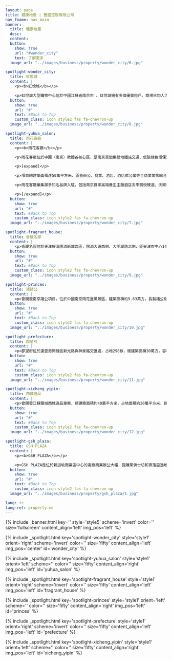```yaml
---
layout: page
title: 健康地產 | 豐盛控股有限公司
nav_fname: nav_main
banner:
  title: 健康地產
  desc:
  content:
  button:
    show: true
    url: "#wonder_city"
    text: 了解更多
  image_url: "../images/business/property/wonder_city/6.jpg"

spotlight-wonder_city:
  title: 虹悅城
  content: |
    <p><b>虹悅城</b></p>

    <p>虹悅城大型購物中心位於中國江蘇省南京市 。虹悅城擁有多個優質租戶。商場日均人流量約5.5萬人次；總建築面積為10萬平方米，可供出售面積6.3萬平方米。為了吸引人流，商場每年都會舉辨8-10個推廣活動。每一層樓，都會根據客戶需求提供服務。例如以兒童為對象的樓層，有小火車讓小客人乘坐遊歷商場，還有兒童拍照、BB游泳等特色玩意。為了讓母親等候方便，為母親提供的服務也是設在同一樓層。</p>
  button:
    show: true
    url: "#"
    text: #Back to Top
    custom_class: icon style2 fas fa-chevron-up
  image_url: "../images/business/property/wonder_city/8.jpg"

spotlight-yuhua_salon:
  title: 雨花客廳
  content: |
    <p><b>雨花客廳</b></p>

    <p>雨花客廳位於中國（南京）軟體谷核心區，是南京首個集雙地鐵站交通、低碳綠色環保消費環境、都市田園購物體驗等優勢於一體的總部式園區項目，也是豐盛控股探索中醫健康生活方式、實施中醫藥人才培養、中醫健康技術及專案孵化的重要載體。</p>

    <p>[expand]</p>

    <p>項目總建築面積達50萬平方米，涵蓋辦公、商業、酒店、酒店式公寓等全商業業態綜合片區。雨花客廳區域建築設計及施工運行採用了地源熱泵、置換新風、PM2.5空氣淨化等多項低碳節能技術，確保室內四季恒溫、恒濕、恒氧，實現了辦公環境的人體最舒適範圍控制，同時可有效減少30%的能耗，大幅降低碳排放。</p>

    <p>雨花客廳彙集眾多知名品牌入駐，包括南京首家高端養生主題酒店五季凱悅臻選、沃爾瑪山姆會員店、運動品牌迪卡儂、英皇健身俱樂部、洛克體育公園等。項目持續推動融入醫療、美容、保健、飲食、起居、運動、展覽、教育等以“健康”為主題的各項服務，傾力打造獨特的中式健康生活方式體驗基地，為消費者帶來更高品質的生活服務和獨特體驗。 </p>

    <p>[/expand]</p>
  button:
    show: true
    url: "#"
    text: #Back to Top
    custom_class: icon style2 fas fa-chevron-up
  image_url: "../images/business/property/wonder_city/7.jpg"

spotlight-fragrant_house:
  title: 香醍名邸
  content: |
    <p>香醍名邸位於天津靜海團泊新城西區，團泊大道西側、大明湖路北側，距天津市中心14公里。專案土地面積12.01萬平方米，用地規劃建築面積14.41萬平方米。專案規劃分為四期，包括別墅、小高層、洋房、業主會所等產品，自2014年起陸續交付。項目周邊醫療、教育、體育、康養、地鐵等配套資源完善，具備良好的宜居潛力。</p>
  button:
    show: true
    url: "#"
    text: #Back to Top
    custom_class: icon style2 fas fa-chevron-up
  image_url: "../images/business/property/wonder_city/9.jpg"

spotlight-princes:
  title: 诸諸公
  content: |
    <p>曾開發南京諸公項目，位於中國南京雨花臺風景區，建築面積約9.63萬方。長髮諸公別具匠心打造了民國風格的社區，引用西方古典形式與近代工業設計結合的思潮，加入了中國傳統“天人合一”等思想觀念。整個專案有著豐富的自然資源，在規劃中充分利用山高林密的自然條件，使建築與自然融為一體，給業主提供極強的居住私密性。</p>
  button:
    show: true
    url: "#"
    text: #Back to Top
    custom_class: icon style2 fas fa-chevron-up
  image_url: "../images/business/property/wonder_city/10.jpg"

spotlight-prefecture:
  title: 郡望府
  content: |
    <p>郡望府位於連雲港開發區新光路與神泉路交匯處，占地298畝，總建築面積30萬方，容積率僅為1.36，由56棟花園電梯洋房組成，高綠化率。樓盤採用五重園林綠化手法以及自然堆坡的三維空間佈局，著力營造綠意盎然的人居環境。專案榮膺江蘇省綠化工程品質最高獎“揚子杯”、連雲港開發企業信用考評最高等級A級、連雲港市優質工程、連雲港首家星級智慧安防社區等眾多榮譽。</p>
  button:
    show: true
    url: "#"
    text: #Back to Top
    custom_class: icon style2 fas fa-chevron-up
  image_url: "../images/business/property/wonder_city/11.jpg"

spotlight-xicheng_yipin:
  title: 西城逸品
  content: |
    <p>曾開發江蘇鹽城西城逸品專案，總建築面積約40萬平方米，占地面積約20萬平方米，綠化率高達46%，由33幢風格簡約的景觀建築組成，約 2000餘戶，是一座大型水岸園林生活社區。建築立面採用大方簡約的設計思想，最簡潔的線條勾勒出完整的建築格調，給人們帶來視覺新享受。明快的建築立面造型強調層次感和節奏感，開闊的樓間距保證景觀視野，營造出優美的城市天際線。 </p>
  button:
    show: true
    url: "#"
    text: #Back to Top
    custom_class: icon style2 fas fa-chevron-up
  image_url: "../images/business/property/wonder_city/12.jpg"

spotlight-gsh_plaza:
  title: GSH PLAZA
  content: |
    <p><b>GSH PLAZA</b></p>

    <p>GSH PLAZA是位於新加坡商業區中心的高級商業辦公大樓，距離萊佛士坊和直落亞逸地鐵站僅幾分鐘的路程。GSH Plaza樓高 28 層，共有 259 個寫字樓單位及兩層零售空間，既有零活高效的商業營運空間，同時集零售及品味生活於一體，令工作及生活完美平衡，是未來商業社區的典範。</p>
  button:
    show: true
    url: "#"
    text: #Back to Top
    custom_class: icon style2 fas fa-chevron-up
  image_url: "../images/business/property/gsh_plaza/1.jpg"

lang: tc
lang-ref: property.md
---
```


<!-- Welcome Banner -->

{% include _banner.html key='' style='style5' scheme='invert' color='' size='fullscreen' content_align='left' img_pos='left' %}

<!-- Properties -->

{% include _spotlight.html key='spotlight-wonder_city' style='style1' orient='right' scheme='invert' color='' size='fifty' content_align='left' img_pos='center' id='wonder_city' %}

{% include _spotlight.html key='spotlight-yuhua_salon' style='style1' orient='left' scheme='' color='' size='fifty' content_align='right' img_pos='left' id='yuhua_salon' %}

{% include _spotlight.html key='spotlight-fragrant_house' style='style1' orient='right' scheme='invert' color='' size='fifty' content_align='left' img_pos='left' id='fragrant_house' %}

{% include _spotlight.html key='spotlight-princes' style='style1' orient='left' scheme='' color='' size='fifty' content_align='right' img_pos='left' id='princes' %}

{% include _spotlight.html key='spotlight-prefecture' style='style1' orient='right' scheme='invert' color='' size='fifty' content_align='left' img_pos='left' id='prefecture' %}

{% include _spotlight.html key='spotlight-xicheng_yipin' style='style1' orient='left' scheme='' color='' size='fifty' content_align='right' img_pos='left' id='xicheng_yipin' %}

